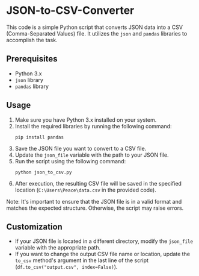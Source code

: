 # JSON-to-CSV-Converter

This code is a simple Python script that converts JSON data into a CSV (Comma-Separated Values) file. It utilizes the `json` and `pandas` libraries to accomplish the task.

## Prerequisites
- Python 3.x
- `json` library
- `pandas` library

## Usage
1. Make sure you have Python 3.x installed on your system.
2. Install the required libraries by running the following command:
   ```shell
   pip install pandas
   ```
3. Save the JSON file you want to convert to a CSV file.
4. Update the `json_file` variable with the path to your JSON file.
5. Run the script using the following command:
   ```shell
   python json_to_csv.py
   ```
6. After execution, the resulting CSV file will be saved in the specified location (`C:\Users\Peace\data.csv` in the provided code).

Note: It's important to ensure that the JSON file is in a valid format and matches the expected structure. Otherwise, the script may raise errors.

## Customization
- If your JSON file is located in a different directory, modify the `json_file` variable with the appropriate path.
- If you want to change the output CSV file name or location, update the `to_csv` method's argument in the last line of the script (`df.to_csv("output.csv", index=False)`).

 
